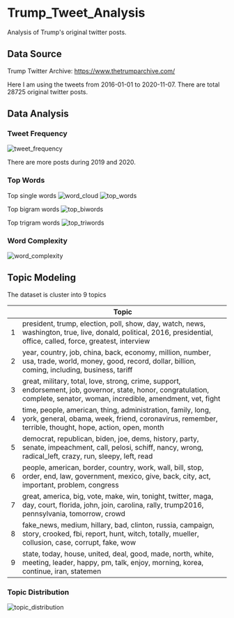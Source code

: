 # Trump_Tweet_Analysis

Analysis of Trump's original twitter posts.

## Data Source
Trump Twitter Archive: https://www.thetrumparchive.com/

Here I am using the tweets from 2016-01-01 to 2020-11-07. There are total 28725 original twitter posts.

## Data Analysis

### Tweet Frequency

![tweet_frequency](assets/tweet_frequency.png)

There are more posts during 2019 and 2020.

### Top Words

Top single words
![word_cloud](assets/word_cloud.png)
![top_words](assets/top_words.png)

Top bigram words
![top_biwords](assets/top_biwords.png)

Top trigram words
![top_triwords](assets/top_triwords.png)

### Word Complexity

![word_complexity](assets/word_complexity.png)

## Topic Modeling

The dataset is cluster into 9 topics

| | Topic |
| ------------- | ------------- |
| 1 | president, trump, election, poll, show, day, watch, news, washington, true, live, donald, political, 2016, presidential, office, called, force, greatest, interview |
| 2 | year, country, job, china, back, economy, million, number, usa, trade, world, money, good, record, dollar, billion, coming, including, business, tariff |
| 3 | great, military, total, love, strong, crime, support, endorsement, job, governor, state, honor, congratulation, complete, senator, woman, incredible, amendment, vet, fight |
| 4 | time, people, american, thing, administration, family, long, york, general, obama, week, friend, coronavirus, remember, terrible, thought, hope, action, open, month |
| 5 | democrat, republican, biden, joe, dems, history, party, senate, impeachment, call, pelosi, schiff, nancy, wrong, radical_left, crazy, run, sleepy, left, read |
| 6 | people, american, border, country, work, wall, bill, stop, order, end, law, government, mexico, give, back, city, act, important, problem, congress |
| 7 | great, america, big, vote, make, win, tonight, twitter, maga, day, court, florida, john, join, carolina, rally, trump2016, pennsylvania, tomorrow, crowd |
| 8 | fake_news, medium, hillary, bad, clinton, russia, campaign, story, crooked, fbi, report, hunt, witch, totally, mueller, collusion, case, corrupt, fake, wow |
| 9 | state, today, house, united, deal, good, made, north, white, meeting, leader, happy, pm, talk, enjoy, morning, korea, continue, iran, statemen |

### Topic Distribution
![topic_distribution](assets/topic_distribution.png)

